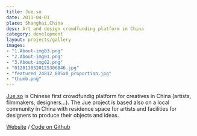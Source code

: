 ```yaml
---
title: Jue.so
date: 2011-04-01
place: Shanghai,China
desc: Art and design crowdfunding platform in China
category: development
layout: projects/gallery
images:
- "1.About-img03.png"
- "2.About-img01.png"
- "3.About-img02.png"
- "0120130320125306846.jpg"
- "featured_24812_805x0_proportion.jpg"
- "thumb.png"
---
```

[Jue.so](http://jue.so) is Chinese first crowdfundig platform for creatives in China (artists, filmmakers, designers...). The Jue project is based also on a local community in China with residence space for artists and facilities for designers to produce their objects and ideas.

[Website](http://jue.so) / [Code on Github](https://github.com/clemsos/jueso)
